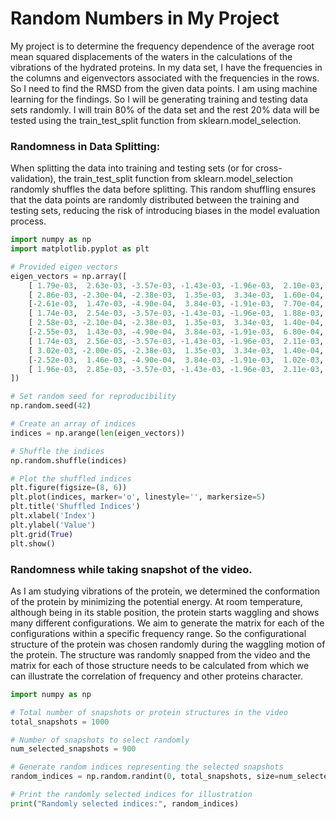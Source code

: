 # Random Numbers in My Project

My project is to determine the frequency dependence of the average root mean squared displacements of the waters in the calculations of the vibrations of the hydrated proteins. In my data set, I have the frequencies in the columns and eigenvectors associated with the frequencies in the rows. So I need to find the RMSD from the given data points. I am using machine learning for the findings. So I will be generating training and testing data sets randomly. I will train 80% of the data set and the rest 20% data will be tested using the train_test_split function from sklearn.model_selection.


### Randomness in Data Splitting:

When splitting the data into training and testing sets (or for cross-validation), the train_test_split function from sklearn.model_selection randomly shuffles the data before splitting.
This random shuffling ensures that the data points are randomly distributed between the training and testing sets, reducing the risk of introducing biases in the model evaluation process.
```python
import numpy as np
import matplotlib.pyplot as plt

# Provided eigen vectors
eigen_vectors = np.array([
    [ 1.79e-03,  2.63e-03, -3.57e-03, -1.43e-03, -1.96e-03,  2.10e-03,  6.70e-04, -2.04e-03, -1.37e-03, -1.77e-03],
    [ 2.86e-03, -2.30e-04, -2.38e-03,  1.35e-03,  3.34e-03,  1.60e-04,  2.20e-04, -2.67e-03, -1.33e-03,  4.50e-04],
    [-2.61e-03,  1.47e-03, -4.90e-04,  3.84e-03, -1.91e-03,  7.70e-04, -9.30e-04,  9.30e-04,  2.54e-03,  1.30e-04],
    [ 1.74e-03,  2.54e-03, -3.57e-03, -1.43e-03, -1.96e-03,  1.88e-03,  9.20e-04, -1.85e-03, -1.17e-03, -1.70e-03],
    [ 2.58e-03, -2.10e-04, -2.38e-03,  1.35e-03,  3.34e-03,  1.40e-04,  2.20e-04, -2.50e-03, -9.80e-04,  5.20e-04],
    [-2.55e-03,  1.43e-03, -4.90e-04,  3.84e-03, -1.91e-03,  6.80e-04, -8.30e-04,  9.60e-04,  2.53e-03,  1.40e-04],
    [ 1.74e-03,  2.56e-03, -3.57e-03, -1.43e-03, -1.96e-03,  2.11e-03,  6.40e-04, -1.99e-03, -1.32e-03, -1.77e-03],
    [ 3.02e-03, -2.00e-05, -2.38e-03,  1.35e-03,  3.34e-03,  1.40e-04,  3.10e-04, -2.82e-03, -1.50e-03,  4.40e-04],
    [-2.52e-03,  1.46e-03, -4.90e-04,  3.84e-03, -1.91e-03,  1.02e-03, -1.15e-03,  8.20e-04,  2.23e-03, -1.00e-05],
    [ 1.96e-03,  2.85e-03, -3.57e-03, -1.43e-03, -1.96e-03,  2.11e-03,  7.90e-04, -2.15e-03, -1.67e-03, -1.80e-03]
])

# Set random seed for reproducibility
np.random.seed(42)

# Create an array of indices
indices = np.arange(len(eigen_vectors))

# Shuffle the indices
np.random.shuffle(indices)

# Plot the shuffled indices
plt.figure(figsize=(8, 6))
plt.plot(indices, marker='o', linestyle='', markersize=5)
plt.title('Shuffled Indices')
plt.xlabel('Index')
plt.ylabel('Value')
plt.grid(True)
plt.show()

```



### Randomness while taking snapshot of the video.
As I am studying vibrations of the protein, we determined the conformation of the protein by minimizing the potential energy. At room temperature, although being in its stable position, the protein starts waggling and shows many different configurations. We aim to generate the matrix for each of the configurations within a specific frequency range. So the configurational structure of the protein was chosen randomly during the waggling motion of the protein. The structure was randomly snapped from the video and the matrix for each of those structure needs to be calculated from which we can illustrate the correlation of frequency and other proteins character.

```python
import numpy as np

# Total number of snapshots or protein structures in the video
total_snapshots = 1000

# Number of snapshots to select randomly
num_selected_snapshots = 900

# Generate random indices representing the selected snapshots
random_indices = np.random.randint(0, total_snapshots, size=num_selected_snapshots)

# Print the randomly selected indices for illustration
print("Randomly selected indices:", random_indices)
```


    
   



